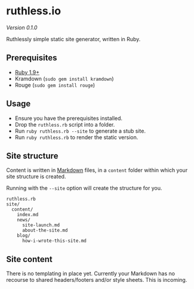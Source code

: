 # ruthless.io

*Version 0.1.0*

Ruthlessly simple static site generator, written in Ruby.

## Prerequisites

* [Ruby 1.9+](https://www.ruby-lang.org)
* Kramdown (```sudo gem install kramdown```)
* Rouge (```sudo gem install rouge```)

## Usage

* Ensure you have the prerequisites installed.
* Drop the ```ruthless.rb``` script into a folder.
* Run ```ruby ruthless.rb --site``` to generate a stub site.
* Run ```ruby ruthless.rb``` to render the static version.

## Site structure

Content is written in [Markdown](https://daringfireball.net/projects/markdown/) files, in a ```content``` folder within which your site structure is created.

Running with the ```--site``` option will create the structure for you.

```
ruthless.rb
site/
  content/
    index.md
    news/
      site-launch.md
      about-the-site.md
    blog/
      how-i-wrote-this-site.md
```

## Site content

There is no templating in place yet. Currently your Markdown has no recourse to shared headers/footers and/or style sheets. This is incoming.
